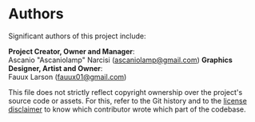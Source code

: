 # Authors
Significant authors of this project include:

**Project Creator, Owner and Manager**:<br>Ascanio "Ascaniolamp" Narcisi (<ascaniolamp@gmail.com>)
**Graphics Designer, Artist and Owner**:<br>Fauux Larson (<fauux01@gmail.com>)

This file does not strictly reflect copyright ownership over the project's source code or assets.
For this, refer to the Git history and to the [license disclaimer](../#License)
to know which contributor wrote which part of the codebase.